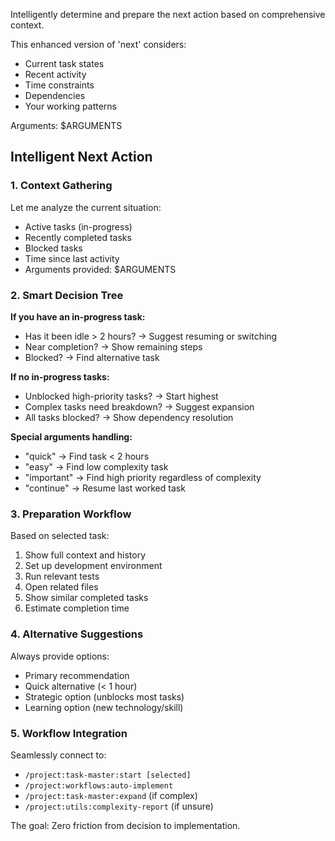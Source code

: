 Intelligently determine and prepare the next action based on comprehensive
context.

This enhanced version of 'next' considers:

- Current task states
- Recent activity
- Time constraints
- Dependencies
- Your working patterns

Arguments: $ARGUMENTS

## Intelligent Next Action

### 1. **Context Gathering**

Let me analyze the current situation:

- Active tasks (in-progress)
- Recently completed tasks
- Blocked tasks
- Time since last activity
- Arguments provided: $ARGUMENTS

### 2. **Smart Decision Tree**

**If you have an in-progress task:**

- Has it been idle > 2 hours? → Suggest resuming or switching
- Near completion? → Show remaining steps
- Blocked? → Find alternative task

**If no in-progress tasks:**

- Unblocked high-priority tasks? → Start highest
- Complex tasks need breakdown? → Suggest expansion
- All tasks blocked? → Show dependency resolution

**Special arguments handling:**

- "quick" → Find task < 2 hours
- "easy" → Find low complexity task
- "important" → Find high priority regardless of complexity
- "continue" → Resume last worked task

### 3. **Preparation Workflow**

Based on selected task:

1. Show full context and history
2. Set up development environment
3. Run relevant tests
4. Open related files
5. Show similar completed tasks
6. Estimate completion time

### 4. **Alternative Suggestions**

Always provide options:

- Primary recommendation
- Quick alternative (< 1 hour)
- Strategic option (unblocks most tasks)
- Learning option (new technology/skill)

### 5. **Workflow Integration**

Seamlessly connect to:

- `/project:task-master:start [selected]`
- `/project:workflows:auto-implement`
- `/project:task-master:expand` (if complex)
- `/project:utils:complexity-report` (if unsure)

The goal: Zero friction from decision to implementation.
